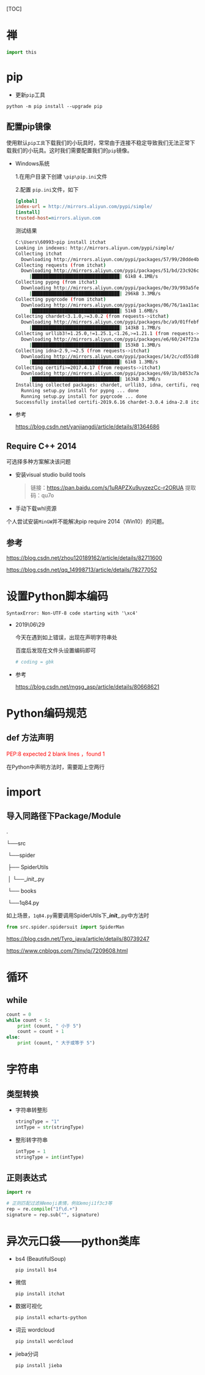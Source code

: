 [TOC]

# 禅

``` python
import this
```

# pip

- 更新`pip`工具

``` shell
python -m pip install --upgrade pip
```

## 配置pip镜像

使用默认`pip工具`下载我们的小玩具时，常常由于连接不稳定导致我们无法正常下载我们的小玩具。这时我们需要配置我们的`pip`镜像。

- Windows系统

  1.在用户目录下创建 `\pip\pip.ini`文件

  2.配置 `pip.ini`文件，如下

  ``` ini
  [global] 
  index-url = http://mirrors.aliyun.com/pypi/simple/ 
  [install] 
  trusted-host=mirrors.aliyun.com 
  ```

  测试结果

  ``` bash
  C:\Users\60993>pip install itchat
  Looking in indexes: http://mirrors.aliyun.com/pypi/simple/
  Collecting itchat
    Downloading http://mirrors.aliyun.com/pypi/packages/57/99/20dde4bee645453d1453ae3757b49f24a5fd179ce6e391cf2542cfeac61c/itchat-1.3.10-py2.py3-none-any.whl
  Collecting requests (from itchat)
    Downloading http://mirrors.aliyun.com/pypi/packages/51/bd/23c926cd341ea6b7dd0b2a00aba99ae0f828be89d72b2190f27c11d4b7fb/requests-2.22.0-py2.py3-none-any.whl (57kB)
       |████████████████████████████████| 61kB 4.1MB/s
  Collecting pypng (from itchat)
    Downloading http://mirrors.aliyun.com/pypi/packages/0e/39/993a5feea8ed9c2eebd70c6e7c20cb4b0823588f5ab0afab4b0be95ebc23/pypng-0.0.19.tar.gz (293kB)
       |████████████████████████████████| 296kB 3.3MB/s
  Collecting pyqrcode (from itchat)
    Downloading http://mirrors.aliyun.com/pypi/packages/06/76/1aa11ac094c65005b5d8a042b8bd96d73d4e2c32d9a63a68b21278e4b7d2/PyQRCode-1.2.1.zip (41kB)
       |████████████████████████████████| 51kB 1.6MB/s
  Collecting chardet<3.1.0,>=3.0.2 (from requests->itchat)
    Downloading http://mirrors.aliyun.com/pypi/packages/bc/a9/01ffebfb562e4274b6487b4bb1ddec7ca55ec7510b22e4c51f14098443b8/chardet-3.0.4-py2.py3-none-any.whl (133kB)
       |████████████████████████████████| 143kB 1.7MB/s
  Collecting urllib3!=1.25.0,!=1.25.1,<1.26,>=1.21.1 (from requests->itchat)
    Downloading http://mirrors.aliyun.com/pypi/packages/e6/60/247f23a7121ae632d62811ba7f273d0e58972d75e58a94d329d51550a47d/urllib3-1.25.3-py2.py3-none-any.whl (150kB)
       |████████████████████████████████| 153kB 1.3MB/s
  Collecting idna<2.9,>=2.5 (from requests->itchat)
    Downloading http://mirrors.aliyun.com/pypi/packages/14/2c/cd551d81dbe15200be1cf41cd03869a46fe7226e7450af7a6545bfc474c9/idna-2.8-py2.py3-none-any.whl (58kB)
       |████████████████████████████████| 61kB 1.3MB/s
  Collecting certifi>=2017.4.17 (from requests->itchat)
    Downloading http://mirrors.aliyun.com/pypi/packages/69/1b/b853c7a9d4f6a6d00749e94eb6f3a041e342a885b87340b79c1ef73e3a78/certifi-2019.6.16-py2.py3-none-any.whl (157kB)
       |████████████████████████████████| 163kB 3.3MB/s
  Installing collected packages: chardet, urllib3, idna, certifi, requests, pypng, pyqrcode, itchat
    Running setup.py install for pypng ... done
    Running setup.py install for pyqrcode ... done
  Successfully installed certifi-2019.6.16 chardet-3.0.4 idna-2.8 itchat-1.3.10 pypng-0.0.19 pyqrcode-1.2.1 requests-2.22.0 urllib3-1.25.3
  ```

- 参考

  https://blog.csdn.net/yanjiangdi/article/details/81364686

## Require C++ 2014

可选择多种方案解决该问题

- 安装visual studio build tools

  > 链接：https://pan.baidu.com/s/1uRAPZXu9uyzezCc-r2ORUA 
  > 提取码：qu7o 

- 手动下载whl资源

个人尝试安装`MinGW`并不能解决pip require 2014（Win10）的问题。

## 参考

https://blog.csdn.net/zhou120189162/article/details/82711600	

https://blog.csdn.net/qq_14998713/article/details/78277052

# 设置Python脚本编码

`SyntaxError: Non-UTF-8 code starting with '\xc4' `

- 2019\06\29

  今天在遇到如上错误，出现在声明字符串处

  百度后发现在文件头设置编码即可

  ``` python
  # coding = gbk
  ```

- 参考

  https://blog.csdn.net/mgsg_asp/article/details/80668621

# Python编码规范

## def 方法声明

<span style="color:red">PEP:8 expected 2 blank lines ，found 1</span>

在Python中声明方法时，需要距上空两行

# import

## 导入同路径下Package/Module

.

└──src

​		└──spider



​				├── SpiderUtils

​				│ 		└──\__init__.py

​				└── books

​							└──1q84.py

如上场景，`1q84.py`需要调用SpiderUtils下\____init____.py中方法时

``` python
from src.spider.spidersuit import SpiderMan
```

https://blog.csdn.net/Tyro_java/article/details/80739247

https://www.cnblogs.com/7tiny/p/7209608.html

# 循环

## while

``` python
count = 0 
while count < 5: 
	print (count, " 小于 5") 
	count = count + 1 
else: 
	print (count, " 大于或等于 5")
```

# 字符串

## 类型转换

- 字符串转整形

  ``` python
  stringType = "1"
  intType = str(stringType)
  ```

- 整形转字符串

  ``` python
  intType = 1
  stringType = int(intType)
  ```

  

## 正则表达式

``` python
import re

# 正则匹配过滤掉emoji表情，例如emoji1f3c3等
rep = re.compile("1f\d.+")
signature = rep.sub("", signature)
```

# 异次元口袋——python类库

- bs4 (BeautifulSoup)

  ``` 
  pip install bs4
  ```

- 微信

  ``` shell
  pip install itchat
  ```

- 数据可视化

  ``` shell 
  pip install echarts-python
  ```

- 词云 wordcloud

  ``` java
  pip install wordcloud
  ```

- jieba分词 
  ``` java
  pip install jieba
  ```